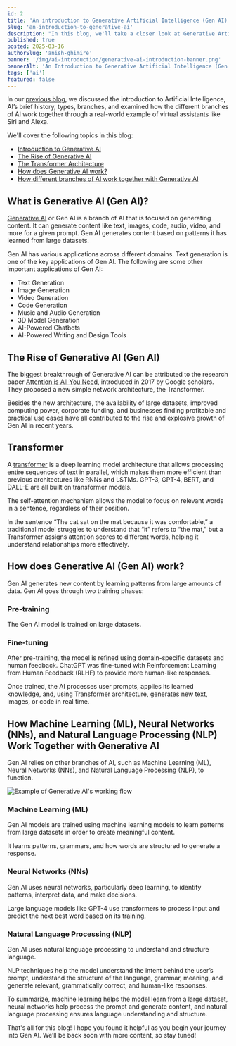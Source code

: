 ```yaml
---
id: 2
title: 'An introduction to Generative Artificial Intelligence (Gen AI)'
slug: 'an-introduction-to-generative-ai'
description: "In this blog, we'll take a closer look at Generative Artificial Intelligence (Gen AI), explore its applications, rise, and examine how branches of AI come together."
published: true
posted: 2025-03-16
authorSlug: 'anish-ghimire'
banner: '/img/ai-introduction/generative-ai-introduction-banner.png'
bannerAlt: 'An Introduction to Generative Artificial Intelligence (Gen AI) Banner'
tags: ['ai']
featured: false
---
```


In our [previous blog](https://sarvalekh.com/blog/an-introduction-to-artificial-intelligence), we discussed the introduction to Artificial Intelligence, AI’s brief history, types, branches, and examined how the different branches of AI work together through a real-world example of virtual assistants like Siri and Alexa.

We'll cover the following topics in this blog:

- <a href="#what-is-generative-ai-gen-ai" target="_self">Introduction to Generative AI</a>
- <a href="#the-rise-of-generative-ai-gen-ai" target="_self">The Rise of Generative AI</a>
- <a href="#transformer" target="_self">The Transformer Architecture</a>
- <a href="#how-does-generative-ai-gen-ai-work" target="_self">How does Generative AI work?</a>
- <a href="#how-machine-learning-ml-neural-networks-nns-and-natural-language-processing-nlp-work-together-with-generative-ai" target="_self">How different branches of AI work together with Generative AI</a>

## What is Generative AI (Gen AI)?

[Generative AI](https://research.ibm.com/blog/what-is-generative-AI) or Gen AI is a branch of AI that is focused on generating content. It can generate content like text, images, code, audio, video, and more for a given prompt. Gen AI generates content based on patterns it has learned from large datasets.

Gen AI has various applications across different domains. Text generation is one of the key applications of Gen AI. The following are some other important applications of Gen AI:

- Text Generation
- Image Generation
- Video Generation
- Code Generation
- Music and Audio Generation
- 3D Model Generation
- AI-Powered Chatbots
- AI-Powered Writing and Design Tools

## The Rise of Generative AI (Gen AI)

The biggest breakthrough of Generative AI can be attributed to the research paper [Attention is All You Need](https://arxiv.org/abs/1706.03762), introduced in 2017 by Google scholars. They proposed a new simple network architecture, the Transformer.

Besides the new architecture, the availability of large datasets, improved computing power, corporate funding, and businesses finding profitable and practical use cases have all contributed to the rise and explosive growth of Gen AI in recent years.

## Transformer

A [transformer](https://huggingface.co/learn/nlp-course/en/chapter1/4) is a deep learning model architecture that allows processing entire sequences of text in parallel, which makes them more efficient than previous architectures like RNNs and LSTMs. GPT-3, GPT-4, BERT, and DALL-E are all built on transformer models.

The self-attention mechanism allows the model to focus on relevant words in a sentence, regardless of their position.

In the sentence “The cat sat on the mat because it was comfortable,” a traditional model struggles to understand that “it” refers to “the mat,” but a Transformer assigns attention scores to different words, helping it understand relationships more effectively.

## How does Generative AI (Gen AI) work?

Gen AI generates new content by learning patterns from large amounts of data. Gen AI goes through two training phases:

### Pre-training

The Gen AI model is trained on large datasets.

### Fine-tuning

After pre-training, the model is refined using domain-specific datasets and human feedback.
ChatGPT was fine-tuned with Reinforcement Learning from Human Feedback (RLHF) to provide more human-like responses.

Once trained, the AI processes user prompts, applies its learned knowledge, and, using Transformer architecture, generates new text, images, or code in real time.

## How Machine Learning (ML), Neural Networks (NNs), and Natural Language Processing (NLP) Work Together with Generative AI

Gen AI relies on other branches of AI, such as Machine Learning (ML), Neural Networks (NNs), and Natural Language Processing (NLP), to function.

![Example of Generative AI's working flow](/img/ai-introduction/generative-ai-working-flow-example.png)

### Machine Learning (ML)

Gen AI models are trained using machine learning models to learn patterns from large datasets in order to create meaningful content.

It learns patterns, grammars, and how words are structured to generate a response.

### Neural Networks (NNs)

Gen AI uses neural networks, particularly deep learning, to identify patterns, interpret data, and make decisions.

Large language models like GPT-4 use transformers to process input and predict the next best word based on its training.

### Natural Language Processing (NLP)

Gen AI uses natural language processing to understand and structure language.

NLP techniques help the model understand the intent behind the user’s prompt, understand the structure of the language, grammar, meaning, and generate relevant, grammatically correct, and human-like responses.

To summarize, machine learning helps the model learn from a large dataset, neural networks help process the prompt and generate content, and natural language processing ensures language understanding and structure.

That's all for this blog! I hope you found it helpful as you begin your journey into Gen AI. We’ll be back soon with more content, so stay tuned!
